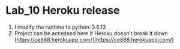 # Lab_10 Heroku release
1. I modify the runtime to python-3.6.13
2. Project can be accessed here if Heroku doesn't break it down [https://ce888.herokuapp.com/](https://ce888.herokuapp.com/)